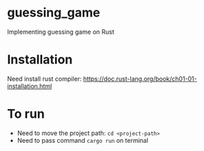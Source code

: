 # guessing_game
 Implementing guessing game on Rust

# Installation
Need install rust compiler: https://doc.rust-lang.org/book/ch01-01-installation.html

# To run
- Need to move the project path: `cd <project-path>`
- Need to pass command `cargo run` on terminal
